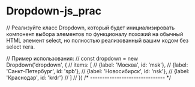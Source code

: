 # Dropdown-js_prac
// Реализуйте класс Dropdown, который будет инициализировать компонент выбора элементов по функционалу похожий на обычный HTML элемент select, но полностью реализованный вашим кодом без select тега.

// Пример использования:
// const dropdown = new Dropdown('dropdown', {
//   items: [
//     {label: 'Москва', id: 'msk'},
//     {label: 'Санкт-Петербург', id: 'spb'},
//     {label: 'Новосибирск', id: 'nsk'},
//     {label: 'Краснодар', id: 'krdr'}
//   ]
// })
/* ------------------------------- */
